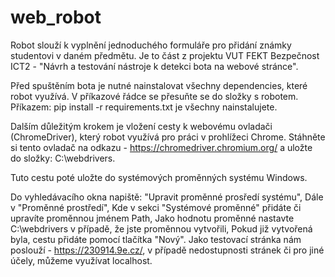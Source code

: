 # web_robot
Robot slouží k vyplnění jednoduchého formuláře pro přidání známky studentovi v daném předmětu. Je to část z projektu VUT FEKT Bezpečnost ICT2 - "Návrh a testování nástroje k detekci bota na webové stránce".

Před spuštěním bota je nutné nainstalovat všechny dependencies, které robot využívá. V příkazové řádce se přesuňte se do složky s robotem. Příkazem: pip install -r requirements.txt je všechny nainstalujete.

Dalším důležitým krokem je vložení cesty k webovému ovladači (ChromeDriver), který robot využívá pro práci v prohlížeci Chrome. Stáhněte si tento ovladač na odkazu - https://chromedriver.chromium.org/ a uložte do složky: C:\webdrivers.

Tuto cestu poté uložte do systémových proměnných systému Windows.

Do vyhledávacího okna napiště: "Upravit proměnné prosředí systému",
Dále v "Proměnné prostředí",
Kde v sekci "Systémové proměnné" přidáte či upravíte proměnnou jménem Path,
Jako hodnotu proměnné nastavte C:\webdrivers v případě, že jste proměnnou vytvořili,
Pokud již vytvořená byla, cestu přidáte pomocí tlačítka "Nový".
Jako testovací stránka nám poslouží - https://230914.9e.cz/, v případě nedostupnosti stránek či pro jiné účely, můžeme využívat localhost.
